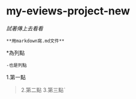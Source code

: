 # my-eviews-project-new
*試著傳上去看看*
```隔開測試
**用markdown寫.md文件**
```
*為列點
```
-也是列點
```
1.第一點
>2.第二點
3.第三點ˋ
